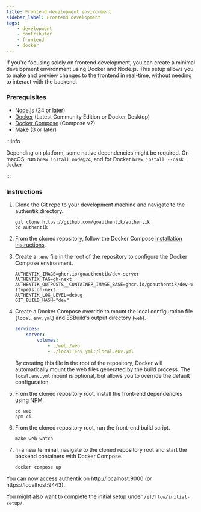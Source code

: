 ```yaml
---
title: Frontend development environment
sidebar_label: Frontend development
tags:
    - development
    - contributor
    - frontend
    - docker
---
```


If you're focusing solely on frontend development, you can create a minimal development environment using Docker and Node.js. This setup allows you to make and preview changes to the frontend in real-time, without needing to interact with the backend.

### Prerequisites

- [Node.js](https://nodejs.org/en) (24 or later)
- [Docker](https://www.docker.com/) (Latest Community Edition or Docker Desktop)
- [Docker Compose](https://docs.docker.com/compose/) (Compose v2)
- [Make](https://www.gnu.org/software/make/) (3 or later)

:::info

Depending on platform, some native dependencies might be required. On macOS, run `brew install node@24`, and for Docker `brew install --cask docker`

:::

### Instructions

1. Clone the Git repo to your development machine and navigate to the authentik directory.

    ```shell
    git clone https://github.com/goauthentik/authentik
    cd authentik
    ```

2. From the cloned repository, follow the Docker Compose [installation instructions](../../install-config/install/docker-compose.mdx).

3. Create a `.env` file in the root of the repository to configure the Docker Compose environment.

    ```shell
    AUTHENTIK_IMAGE=ghcr.io/goauthentik/dev-server
    AUTHENTIK_TAG=gh-next
    AUTHENTIK_OUTPOSTS__CONTAINER_IMAGE_BASE=ghcr.io/goauthentik/dev-%(type)s:gh-next
    AUTHENTIK_LOG_LEVEL=debug
    GIT_BUILD_HASH="dev"
    ```

4. Create a Docker Compose override to mount the local configuration file (`local.env.yml`) and ESBuild's output directory (`web`).

    ```yaml title="docker-compose.override.yml"
    services:
        server:
            volumes:
                - ./web:/web
                - ./local.env.yml:/local.env.yml
    ```

    By creating this file in the root of the repository, Docker will automatically mount the web files generated by the build process. The `local.env.yml` mount is optional, but allows you to override the default configuration.

5. From the cloned repository root, install the front-end dependencies using NPM.

    ```shell
    cd web
    npm ci
    ```

6. From the cloned repository root, run the front-end build script.

    ```shell
    make web-watch
    ```

7. In a new terminal, navigate to the cloned repository root and start the backend containers with Docker Compose.

    ```shell
    docker compose up
    ```

You can now access authentik on http://localhost:9000 (or https://localhost:9443).

You might also want to complete the initial setup under `/if/flow/initial-setup/`.
